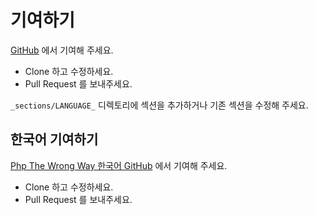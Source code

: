 # 기여하기 #

[GitHub](https://github.com/unixsheikh/phpthewrongway) 에서 기여해 주세요.

 * Clone 하고 수정하세요.
 * Pull Request 를 보내주세요.

`_sections/LANGUAGE_` 디렉토리에 섹션을 추가하거나 기존 섹션을 수정해 주세요.

## 한국어 기여하기
[Php The Wrong Way 한국어 GitHub](https://github.com/poplcode/phpthewrongway) 에서 기여해 주세요.

 * Clone 하고 수정하세요.
 * Pull Request 를 보내주세요.